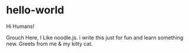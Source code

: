# hello-world

Hi Humans!
<title>come here for fun only </title>

Grouch Here, I Like noodle.js.  i write this just for fun and learn something new. 
Greets from me & my kitty cat.

